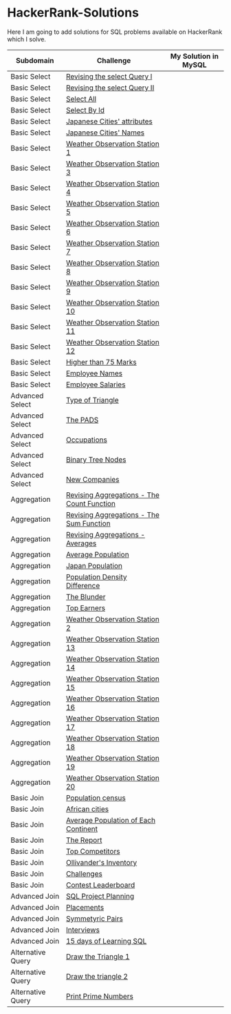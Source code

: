 # HackerRank-Solutions
Here I am going to add solutions for SQL problems available on HackerRank which I solve.

| Subdomain | Challenge | My Solution in MySQL |
|------------------|------------------|-------------------|
| Basic Select |[Revising the select Query l](https://www.hackerrank.com/challenges/revising-the-select-query/problem)  |      |
| Basic Select |[Revising the select Query II](https://www.hackerrank.com/challenges/revising-the-select-query-2/problem)|     | 
| Basic Select |[Select All](https://www.hackerrank.com/challenges/select-all-sql/problem)     |     | 
| Basic Select |[Select By Id](https://www.hackerrank.com/challenges/select-by-id/problem)     |     | 
| Basic Select |[Japanese Cities' attributes](https://www.hackerrank.com/challenges/japanese-cities-attributes/problem)     |      | 
| Basic Select |[Japanese Cities' Names](https://www.hackerrank.com/challenges/japanese-cities-name/problem)     |      | 
| Basic Select |[Weather Observation Station 1](https://www.hackerrank.com/challenges/weather-observation-station-1/problem)    |     | 
| Basic Select |[Weather Observation Station 3](https://www.hackerrank.com/challenges/weather-observation-station-3/problem)     |      |
| Basic Select |[Weather Observation Station 4](https://www.hackerrank.com/challenges/weather-observation-station-4/problem)     |      |
| Basic Select |[Weather Observation Station 5](https://www.hackerrank.com/challenges/weather-observation-station-5/problem)  |     | 
| Basic Select |[Weather Observation Station 6](https://www.hackerrank.com/challenges/weather-observation-station-6/problem)    |    | 
| Basic Select |[Weather Observation Station 7](https://www.hackerrank.com/challenges/weather-observation-station-7/problem)     |      |
| Basic Select |[Weather Observation Station 8](https://www.hackerrank.com/challenges/weather-observation-station-8/problem)    |      | 
| Basic Select |[Weather Observation Station 9](https://www.hackerrank.com/challenges/weather-observation-station-9/problem)    |      | 
| Basic Select |[Weather Observation Station 10](https://www.hackerrank.com/challenges/weather-observation-station-10/problem)     |     | 
| Basic Select |[Weather Observation Station 11](https://www.hackerrank.com/challenges/weather-observation-station-11/problem)     |     | 
| Basic Select |[Weather Observation Station 12](https://www.hackerrank.com/challenges/weather-observation-station-12/problem)     |     | 
| Basic Select |[Higher than 75 Marks](https://www.hackerrank.com/challenges/more-than-75-marks/problem)     |      |
| Basic Select |[Employee Names](https://www.hackerrank.com/challenges/name-of-employees/problem)     |      | 
| Basic Select |[Employee Salaries](https://www.hackerrank.com/challenges/salary-of-employees/problem)    |     | 
| Advanced Select |[Type of Triangle](https://www.hackerrank.com/challenges/what-type-of-triangle/problem)     |      | 
| Advanced Select |[The PADS](https://www.hackerrank.com/challenges/the-pads/problem)     |      | 
| Advanced Select |[Occupations](https://www.hackerrank.com/challenges/occupations/problem)     |      | 
| Advanced Select |[Binary Tree Nodes](https://www.hackerrank.com/challenges/binary-search-tree-1/problem)   |     | 
| Advanced Select |[New Companies](https://www.hackerrank.com/challenges/the-company/problem)     |     | 
| Aggregation |[Revising Aggregations - The Count Function](https://www.hackerrank.com/challenges/revising-aggregations-the-count-function/problem)     |      |
| Aggregation |[Revising Aggregations - The Sum Function](https://www.hackerrank.com/challenges/revising-aggregations-sum/problem)      |      | 
| Aggregation |[Revising Aggregations - Averages](https://www.hackerrank.com/challenges/revising-aggregations-the-average-function/problem)     |      | 
| Aggregation |[Average Population](https://www.hackerrank.com/challenges/average-population/problem)    |    | 
| Aggregation |[Japan Population](https://www.hackerrank.com/challenges/japan-population/problem)     |      | 
| Aggregation |[Population Density Difference](https://www.hackerrank.com/challenges/population-density-difference/problem)     |     | 
| Aggregation |[The Blunder](https://www.hackerrank.com/challenges/the-blunder/problem)   |     | 
| Aggregation |[Top Earners](https://www.hackerrank.com/challenges/earnings-of-employees/problem)     |      | 
| Aggregation |[Weather Observation Station 2](https://www.hackerrank.com/challenges/weather-observation-station-2/problem)   |     | 
| Aggregation |[Weather Observation Station 13](https://www.hackerrank.com/challenges/weather-observation-station-13/problem)     |     
| Aggregation |[Weather Observation Station 14](https://www.hackerrank.com/challenges/weather-observation-station-14/problem)     |      
| Aggregation |[Weather Observation Station 15](https://www.hackerrank.com/challenges/weather-observation-station-15/problem)     |     |
| Aggregation |[Weather Observation Station 16](https://www.hackerrank.com/challenges/weather-observation-station-16/problem)     |    | 
| Aggregation |[Weather Observation Station 17](https://www.hackerrank.com/challenges/weather-observation-station-17/problem)     |     | 
| Aggregation |[Weather Observation Station 18](https://www.hackerrank.com/challenges/weather-observation-station-18/problem)     |     | 
| Aggregation |[Weather Observation Station 19](https://www.hackerrank.com/challenges/weather-observation-station-19/problem)     |      | 
| Aggregation |[Weather Observation Station 20](https://www.hackerrank.com/challenges/weather-observation-station-20/problem)     |      | 
| Basic Join |[Population census](https://www.hackerrank.com/challenges/asian-population/problem)     |      | 
| Basic Join |[African cities](https://www.hackerrank.com/challenges/african-cities/problem)     |      | 
| Basic Join |[Average Population of Each Continent](https://www.hackerrank.com/challenges/average-population-of-each-continent/problem) |      | 
| Basic Join |[The Report](https://www.hackerrank.com/challenges/the-report/problem)     |      | 
| Basic Join |[Top Competitors](https://www.hackerrank.com/challenges/full-score/problem)     |      | 
| Basic Join |[Ollivander's Inventory](https://www.hackerrank.com/challenges/challenges/problem)     |      | 
| Basic Join |[Challenges](https://www.hackerrank.com/challenges/challenges/problem)     |      | 
| Basic Join |[Contest Leaderboard](https://www.hackerrank.com/challenges/contest-leaderboard/problem)    |      | 
| Advanced Join |[SQL Project Planning](https://www.hackerrank.com/challenges/sql-projects/problem)     |      | 
| Advanced Join |[Placements](https://www.hackerrank.com/challenges/placements/problem)    |     | 
| Advanced Join |[Symmetyric Pairs](https://www.hackerrank.com/challenges/symmetric-pairs/problem)     |      | 
| Advanced Join |[Interviews](https://www.hackerrank.com/challenges/interviews/problem)     |      | 
| Advanced Join |[15 days of Learning SQL](https://www.hackerrank.com/challenges/15-days-of-learning-sql/problem)     |      | 
| Alternative Query |[Draw the Triangle 1](https://www.hackerrank.com/challenges/draw-the-triangle-1/problem)    |      | 
| Alternative Query |[Draw the triangle 2](https://www.hackerrank.com/challenges/draw-the-triangle-2/problem)     |      | 
| Alternative Query |[Print Prime Numbers](https://www.hackerrank.com/challenges/print-prime-numbers/problem)    |      | 








